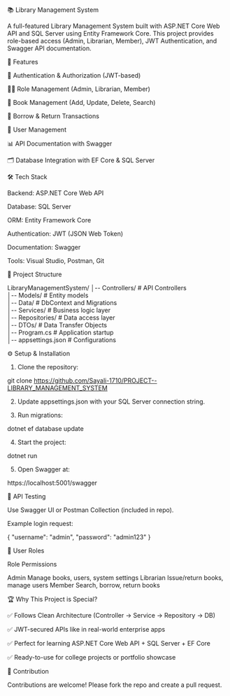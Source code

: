 📚 Library Management System

A full-featured Library Management System built with ASP.NET Core Web API and SQL Server using Entity Framework Core.
This project provides role-based access (Admin, Librarian, Member), JWT Authentication, and Swagger API documentation.




🚀 Features

🔑 Authentication & Authorization (JWT-based)

👨‍💼 Role Management (Admin, Librarian, Member)

📖 Book Management (Add, Update, Delete, Search)

🔄 Borrow & Return Transactions

👥 User Management

📊 API Documentation with Swagger

🗂 Database Integration with EF Core & SQL Server



🛠 Tech Stack

Backend: ASP.NET Core Web API

Database: SQL Server

ORM: Entity Framework Core

Authentication: JWT (JSON Web Token)

Documentation: Swagger

Tools: Visual Studio, Postman, Git



📂 Project Structure

LibraryManagementSystem/
│-- Controllers/        # API Controllers  
│-- Models/             # Entity models  
│-- Data/               # DbContext and Migrations  
│-- Services/           # Business logic layer  
│-- Repositories/       # Data access layer  
│-- DTOs/               # Data Transfer Objects  
│-- Program.cs          # Application startup  
│-- appsettings.json    # Configurations




⚙ Setup & Installation

1. Clone the repository:

git clone
https://github.com/Sayali-1710/PROJECT--LIBRARY_MANAGEMENT_SYSTEM


2. Update appsettings.json with your SQL Server connection string.


3. Run migrations:

dotnet ef database update


4. Start the project:

dotnet run


5. Open Swagger at:

https://localhost:5001/swagger




🧪 API Testing

Use Swagger UI or Postman Collection (included in repo).

Example login request:

{
  "username": "admin",
  "password": "admin123"
}





🔑 User Roles

Role	Permissions

Admin	Manage books, users, system settings
Librarian	Issue/return books, manage users
Member	Search, borrow, return books





🏆 Why This Project is Special?

✅ Follows Clean Architecture (Controller → Service → Repository → DB)

✅ JWT-secured APIs like in real-world enterprise apps

✅ Perfect for learning ASP.NET Core Web API + SQL Server + EF Core

✅ Ready-to-use for college projects or portfolio showcase





🤝 Contribution

Contributions are welcome! Please fork the repo and create a pull request.

